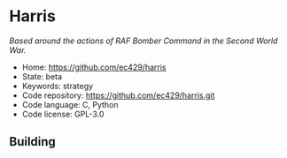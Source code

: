 # Harris

_Based around the actions of RAF Bomber Command in the Second World War._

- Home: https://github.com/ec429/harris
- State: beta
- Keywords: strategy
- Code repository: https://github.com/ec429/harris.git
- Code language: C, Python
- Code license: GPL-3.0

## Building

